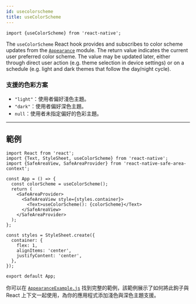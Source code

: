 ```yaml
---
id: usecolorscheme
title: useColorScheme
---
```


```tsx
import {useColorScheme} from 'react-native';
```

The `useColorScheme` React hook provides and subscribes to color scheme updates from the [`Appearance`](appearance) module. The return value indicates the current user preferred color scheme. The value may be updated later, either through direct user action (e.g. theme selection in device settings) or on a schedule (e.g. light and dark themes that follow the day/night cycle).

### 支援的色彩方案

- `"light"`：使用者偏好淺色主題。
- `"dark"`：使用者偏好深色主題。
- `null`：使用者未指定偏好的色彩主題。

---

## 範例

```SnackPlayer
import React from 'react';
import {Text, StyleSheet, useColorScheme} from 'react-native';
import {SafeAreaView, SafeAreaProvider} from 'react-native-safe-area-context';

const App = () => {
  const colorScheme = useColorScheme();
  return (
    <SafeAreaProvider>
      <SafeAreaView style={styles.container}>
        <Text>useColorScheme(): {colorScheme}</Text>
      </SafeAreaView>
    </SafeAreaProvider>
  );
};

const styles = StyleSheet.create({
  container: {
    flex: 1,
    alignItems: 'center',
    justifyContent: 'center',
  },
});

export default App;
```

你可以在 [`AppearanceExample.js`](https://github.com/facebook/react-native/blob/main/packages/rn-tester/js/examples/Appearance/AppearanceExample.js) 找到完整的範例，該範例展示了如何將此鉤子與 React 上下文一起使用，為你的應用程式添加淺色與深色主題支援。